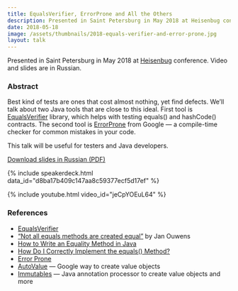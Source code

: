 ```yaml
---
title: EqualsVerifier, ErrorProne and All the Others
description: Presented in Saint Petersburg in May 2018 at Heisenbug conference. Video and slides are in Russian.
date: 2018-05-18
image: /assets/thumbnails/2018-equals-verifier-and-error-prone.jpg
layout: talk
---
```


Presented in Saint Petersburg in May 2018
at [Heisenbug](https://2018.heisenbug-piter.ru/en/talks/2018/spb/6qwtgffkk0y8gw4yg6q6cy/)
conference. Video and slides are in Russian.

### Abstract

Best kind of tests are ones that cost almost nothing, yet find defects.
We’ll talk about two Java tools that are close to this ideal.
First tool is [EqualsVerifier](http://jqno.nl/equalsverifier/) library,
which helps with testing equals() and hashCode() contracts.
The second tool is [ErrorProne](http://errorprone.info/)
from Google — a compile-time checker for common mistakes in your code.

This talk will be useful for testers and Java developers.

[Download slides in Russian (PDF)](/assets/talks/2018-05-talk-equalsverifier-and-errorprone.pdf)

{% include speakerdeck.html data_id="d8ba17b409c147aa8c59377ecf5d17ef" %}

{% include youtube.html video_id="jeCpYOEuL64" %}

### References

- [EqualsVerifier](http://jqno.nl/equalsverifier/)
- [“Not all equals methods are created equal”](https://youtu.be/pNJ_O10XaoM) by Jan Ouwens
- [How to Write an Equality Method in Java](https://www.artima.com/lejava/articles/equality.html)
- [How Do I Correctly Implement the equals() Method?](http://www.drdobbs.com/jvm/java-qa-how-do-i-correctly-implement-th/184405053)
- [Error Prone](http://errorprone.info/)
- [AutoValue](https://github.com/google/auto/blob/master/value/userguide/index.md) — Google way to create value objects
- [Immutables](https://immutables.github.io/) — Java annotation processor to create value objects and more
